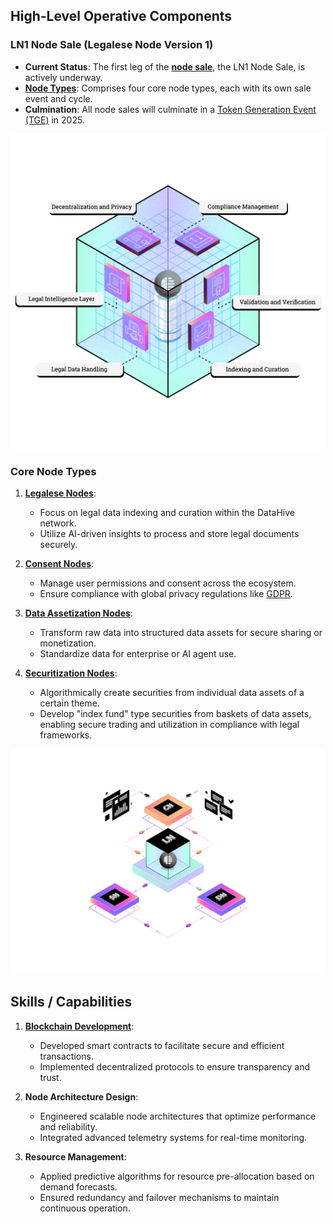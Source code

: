 ## High-Level Operative Components

### LN1 Node Sale (Legalese Node Version 1)

- **Current Status**: The first leg of the **[node sale](https://datahive.webflow.io/nodes)**, the LN1 Node Sale, is actively underway.
- **[Node Types](https://github.com/datahiv3/.github/blob/main/profile/docs/decentralized-nodes.md)**: Comprises four core node types, each with its own sale event and cycle.
- **Culmination**: All node sales will culminate in a [Token Generation Event (TGE)](/literary_products/encyclopedia/TGE.md) in 2025.

![Legalese Node](https://raw.githubusercontent.com/datahiv3/Legalese-Node-LN1/main/docs/images/LNs.png)


### Core Node Types

1. **[Legalese Nodes](/literary_products/encyclopedia/LEGALESE_NODES.md)**:
   - Focus on legal data indexing and curation within the DataHive network.
   - Utilize AI-driven insights to process and store legal documents securely.

2. **[Consent Nodes](/literary_products/encyclopedia/CONSENT_NODES.md)**:
   - Manage user permissions and consent across the ecosystem.
   - Ensure compliance with global privacy regulations like [GDPR](/literary_products/encyclopedia/GDPR.md).

3. **[Data Assetization Nodes](/literary_products/encyclopedia/DATA_ASSETIZATION_NODES.md)**:
   - Transform raw data into structured data assets for secure sharing or monetization.
   - Standardize data for enterprise or AI agent use.

4. **[Securitization Nodes](/literary_products/encyclopedia/SECURITIZATION_NODES.md)**:
   - Algorithmically create securities from individual data assets of a certain theme.
   - Develop "index fund" type securities from baskets of data assets, enabling secure trading and utilization in compliance with legal frameworks.

![Node Types](https://raw.githubusercontent.com/datahiv3/.github/main/profile/images/NodeTypes.png)

## Skills / Capabilities

1. **[Blockchain Development](/literary_products/encyclopedia/BLOCKCHAIN_DEVELOPMENT.md)**:
   - Developed smart contracts to facilitate secure and efficient transactions.
   - Implemented decentralized protocols to ensure transparency and trust.

2. **Node Architecture Design**:
   - Engineered scalable node architectures that optimize performance and reliability.
   - Integrated advanced telemetry systems for real-time monitoring.

3. **Resource Management**:
   - Applied predictive algorithms for resource pre-allocation based on demand forecasts.
   - Ensured redundancy and failover mechanisms to maintain continuous operation.

